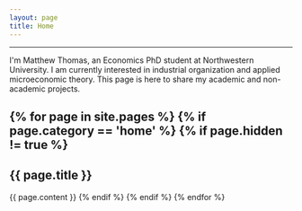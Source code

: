 ```yaml
---
layout: page
title: Home
---
```

---
I'm Matthew Thomas, an Economics PhD student at Northwestern University. I am currently interested in industrial organization and applied microeconomic theory. This page is here to share my academic and non-academic projects.


{% for page in site.pages %}
	{% if page.category == 'home' %}
		{% if page.hidden != true %}
---
<h2 id="{{ page.title | slugify }}"> {{ page.title }} </h2>
{{ page.content }}
		{% endif %}
	{% endif %}
{% endfor %}


